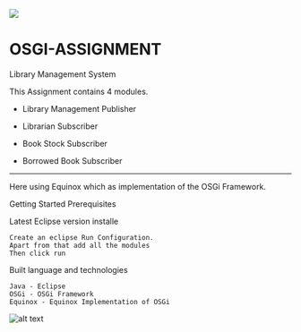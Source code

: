 ![](https://pandao.github.io/editor.md/images/logos/editormd-logo-180x180.png)
# OSGI-ASSIGNMENT
Library Management System 

This Assignment contains 4 modules. 


+ Library Management Publisher
    
+ Librarian Subscriber

+ Book Stock Subscriber

+ Borrowed Book Subscriber
----
     
      
Here using Equinox which as implementation of the OSGi Framework.

Getting Started
Prerequisites

Latest Eclipse version installe


    Create an eclipse Run Configuration.
    Apart from that add all the modules
    Then click run

Built language and technologies

    Java - Eclipse
    OSGi - OSGi Framework
    Equinox - Equinox Implementation of OSGi


![alt text](https://github.com/ranushka-lakmal/OSGI-ASSIGNMENT/blob/master/Screenshots/1.png)
